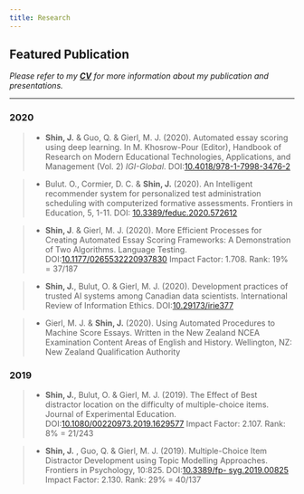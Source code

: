 ```yaml
---
title: Research 
---
```

## Featured Publication 

*Please refer to my **[CV](/resume.pdf)** for more information about my publication and presentations.*

---

### 2020
> - **Shin, J.** & Guo, Q. & Gierl, M. J. (2020). Automated essay scoring using deep learning. In M. Khosrow-Pour (Editor), Handbook of Research on Modern Educational Technologies, Applications, and Management (Vol. 2) *IGI-Global*. DOI:[10.4018/978-1-7998-3476-2](10.4018/978-1-7998-3476-2)

>  - Bulut. O., Cormier, D. C. & **Shin, J.** (2020). An Intelligent recommender system for personalized test administration scheduling with computerized formative assessments. Frontiers in Education, 5, 1-11. DOI: [10.3389/feduc.2020.572612](10.3389/feduc.2020.572612)

>  - **Shin, J**. & Gierl, M. J. (2020). More Efficient Processes for Creating Automated Essay Scoring Frameworks: A Demonstration of Two Algorithms. Language Testing. DOI:[10.1177/0265532220937830](10.1177/0265532220937830) Impact Factor: 1.708. Rank: 19% = 37/187

> - **Shin, J.**, Bulut, O. & Gierl, M. J. (2020). Development practices of trusted AI systems among Canadian data scientists. International Review of Information Ethics. DOI:[10.29173/irie377](10.29173/irie377)

> - Gierl, M. J. & **Shin, J.** (2020). Using Automated Procedures to Machine Score Essays. Written in the New Zealand NCEA Examination Content Areas of English and History. Wellington, NZ: New Zealand Qualification Authority

### 2019
> - **Shin, J.**, Bulut, O. & Gierl, M. J. (2019). The Effect of Best distractor location on the difficulty of multiple-choice items. Journal of Experimental Education. DOI:[10.1080/00220973.2019.1629577](10.1080/00220973.2019.1629577) Impact Factor: 2.107. Rank: 8% = 21/243

> - **Shin, J.** , Guo, Q. & Gierl, M. J. (2019). Multiple-Choice Item Distractor Development using Topic Modelling Approaches. Frontiers in Psychology, 10:825. DOI:[10.3389/fp- syg.2019.00825](10.3389/fpsyg.2019.00825) Impact Factor: 2.130. Rank: 29% = 40/137

